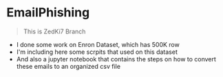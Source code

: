 # EmailPhishing 
> This is ZedKi7 Branch
- I done some work on Enron Dataset, which has 500K row
- I'm including here some scrpits that used on this dataset
- And also a jupyter notebook that contains the steps on how to convert these emails to an organized csv file
